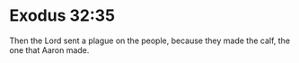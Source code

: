 # Exodus 32:35

Then the Lord sent a plague on the people, because they made the calf, the one that Aaron made.
